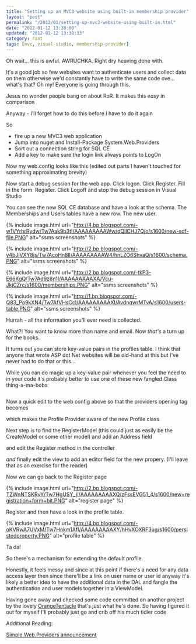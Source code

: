 ```yaml
---
title: "Setting up an MVC3 website using built-in membership provider"
layout: "post"
permalink: "/2012/01/setting-up-mvc3-website-using-built-in.html"
date: "2012-01-12 13:38:00"
updated: "2012-01-12 13:38:33"
category: rant
tags: [mvc, visual-studio, membership-provider]
---
```


Oh wait... this is awful. AWRUCHKA. Right dry heaving done with.

It's a good job so few websites want to authenticate users and collect data on them otherwise we'd constantly have to write the same code ove... what's that? Oh my! Everyone is going through this.

<!--more-->

Jesus no wonder people bang on about RoR. It makes this *easy* in comparison

Anyway - I'll forget how to do this before I have to do it again

So

<ul><li>fire up a new MVC3 web application</li><li>Jump into nuget and Install-Package System.Web.Providers&nbsp;</li><li>Sort out a connection string for SQL CE</li><li>Add a key to make sure the login link always points to LogOn</li></ul>

Now my web.config looks like this (edited out parts I haven't touched for something approximating brevity)

<script src="https://gist.github.com/1600098.js?file=gistfile1.xml"></script>

Now start a debug session for the web app. Click logon. Click Register. Fill in the form. Register. Click Logoff and stop the debug session in Visual Studio

You can see the new SQL CE database and have a look at the schema. The Memberships and Users tables have a new row. The new user. 

{% include image.html url="http://4.bp.blogspot.com/-w1VYrhrRydw/Tw7Aak9b3tI/AAAAAAAAAWw/dQllCHJ7Qjo/s1600/new-sdf-file.PNG" alt="ssms screenshots" %}

{% include image.html url="http://2.bp.blogspot.com/-y4bJjVXY8js/Tw7AcoHn8lI/AAAAAAAAAW4/hnLZO6ShvaQ/s1600/schema.PNG" alt="ssms screenshots" %}

{% include image.html url="http://2.bp.blogspot.com/-tkP3-E66KgQ/Tw7Ad9z8n1I/AAAAAAAAAXA/Vcu-JkjCZrc/s1600/memberships.PNG" alt="ssms screenshots" %}

{% include image.html url="http://1.bp.blogspot.com/-Q83_Po9kXN4/Tw7AfVHsCcI/AAAAAAAAAXI/AvdnqwrMTvA/s1600/users-table.PNG" alt="ssms screenshots" %}

Hurrah - all the information you'll ever need is collected.

What?! You want to know more than name and email. Now *that's* a turn up for the books.

It turns out you can store key-value pairs in the profiles table. I think that anyone that wrote ASP dot Net websites will be old-hand at this but I've never had to do that or this...

While you can do magic up a key-value pair whenever you feel the need to in your code it's probably better to use one of these new fangled Class thing-a-ma-bobs

<script src="https://gist.github.com/1600123.js?file=gistfile1.cs"></script>

<pre class="c#"></pre>Now a quick edit to the web config above so that the providers opening tag becomes

<script src="https://gist.github.com/1600349.js?file=gistfile1.xml"></script>

which makes the Profile Provider aware of the new Profile class

Next step is to find the RegisterModel (this could just as easily be the CreateModel or some other model) and add an Address field

<script src="https://gist.github.com/1600372.js?file=gistfile1.cs"></script>

and edit the Register method in the controller

<script src="https://gist.github.com/1600391.js?file=gistfile1.cs"></script>

*and* finally edit the view to add an editor field for the new propery. (I'll leave that as an exercise for the reader)

Now we can go back to the Register page

{% include image.html url="http://2.bp.blogspot.com/-TZWnNTSKRvY/Tw7HgUSY_jI/AAAAAAAAAXQ/zFssEVG51_4/s1600/new+registration+form+bit.PNG" alt="register page" %}

Register and then have a look in the profile table.

{% include image.html url="http://4.bp.blogspot.com/-oKVRwA7UVxM/Tw7Hnkm1AfI/AAAAAAAAAXY/hHvXOXRF3ug/s1600/persistedproperty.PNG" alt="profile table" %}

Ta da!

So there's a mechanism for extending the default profile. 

Honestly, it feels messy and since at this point if there's a need for any data access layer then since there'll be a link on user name or user id anyway it's likely a better idea to have the additional data in the DAL and fangle the authentication and user models together in a ViewModel.

Having gone away and checked some code committed on another project by the lovely <a href="http://www.orangetentacle.co.uk/">OrangeTentacle</a>&nbsp;that's just what he's done. So having figured it out for myself I'll probably just go and crib off his much tidier code

Additional Reading:

[Simple.Web.Providers announcement](http://www.hanselman.com/blog/IntroducingSystemWebProvidersASPNETUniversalProvidersForSessionMembershipRolesAndUserProfileOnSQLCompactAndSQLAzure.aspx)

